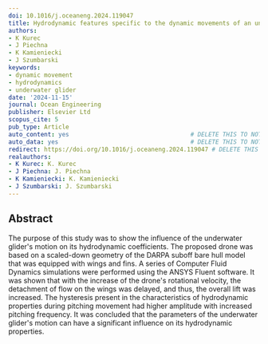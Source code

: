 ```yaml
---
doi: 10.1016/j.oceaneng.2024.119047
title: Hydrodynamic features specific to the dynamic movements of an underwater glider
authors:
- K Kurec
- J Piechna
- K Kamieniecki
- J Szumbarski
keywords:
- dynamic movement
- hydrodynamics
- underwater glider
date: '2024-11-15'
journal: Ocean Engineering
publisher: Elsevier Ltd
scopus_cite: 5
pub_type: Article
auto_content: yes                                  # DELETE THIS TO NOT AUTO GENERATE CONTENT
auto_data: yes                                     # DELETE THIS TO NOT AUTO GENERATE METADATA
redirect: https://doi.org/10.1016/j.oceaneng.2024.119047 # DELETE THIS TO NOT REDIRECT
realauthors:
- K Kurec: K. Kurec
- J Piechna: J. Piechna
- K Kamieniecki: K. Kamieniecki
- J Szumbarski: J. Szumbarski
---
```



## Abstract
The purpose of this study was to show the influence of the underwater glider's motion on its hydrodynamic coefficients. The proposed drone was based on a scaled-down geometry of the DARPA suboff bare hull model that was equipped with wings and fins. A series of Computer Fluid Dynamics simulations were performed using the ANSYS Fluent software. It was shown that with the increase of the drone's rotational velocity, the detachment of flow on the wings was delayed, and thus, the overall lift was increased. The hysteresis present in the characteristics of hydrodynamic properties during pitching movement had higher amplitude with increased pitching frequency. It was concluded that the parameters of the underwater glider's motion can have a significant influence on its hydrodynamic properties.
